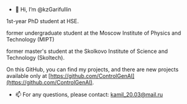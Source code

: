 - 👋 Hi, I’m @kzGarifullin
  
1st-year PhD student at HSE.

former undergraduate student at the Moscow Institute of Physics and Technology (MIPT) 

former master's student at the Skolkovo Institute of Science and Technology (Skoltech).

On this GitHub, you can find my projects, and there are new projects available only at [https://github.com/ControlGenAI](https://github.com/ControlGenAI).
- 📫 For any questions, please contact: kamil_20.03@mail.ru

<!---
kzGarifullin/kzGarifullin is a ✨ special ✨ repository because its `README.md` (this file) appears on your GitHub profile.
You can click the Preview link to take a look at your changes.
--->
